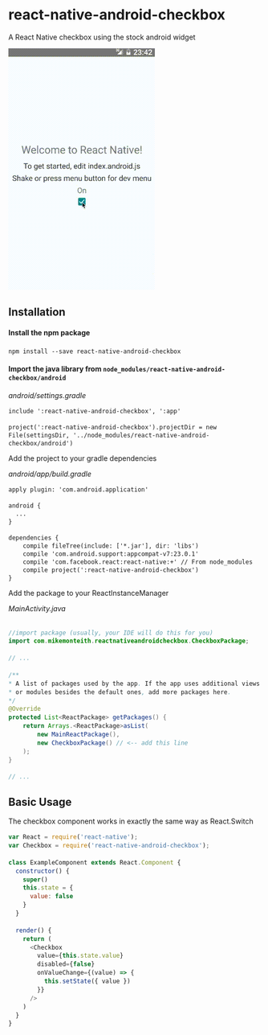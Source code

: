 # react-native-android-checkbox

A React Native checkbox using the stock android widget

![Checkbox Example App](./example/screencast.gif)

## Installation

#### Install the npm package

`npm install --save react-native-android-checkbox`

#### Import the java library from `node_modules/react-native-android-checkbox/android`

*android/settings.gradle*
```
include ':react-native-android-checkbox', ':app'

project(':react-native-android-checkbox').projectDir = new File(settingsDir, '../node_modules/react-native-android-checkbox/android')
```

Add the project to your gradle dependencies

*android/app/build.gradle*
```
apply plugin: 'com.android.application'

android {
  ...
}

dependencies {
    compile fileTree(include: ['*.jar'], dir: 'libs')
    compile 'com.android.support:appcompat-v7:23.0.1'
    compile 'com.facebook.react:react-native:+' // From node_modules
    compile project(':react-native-android-checkbox')
}

```

Add the package to your ReactInstanceManager

*MainActivity.java*
```java

//import package (usually, your IDE will do this for you)
import com.mikemonteith.reactnativeandroidcheckbox.CheckboxPackage;

// ...

/**
* A list of packages used by the app. If the app uses additional views
* or modules besides the default ones, add more packages here.
*/
@Override
protected List<ReactPackage> getPackages() {
	return Arrays.<ReactPackage>asList(
		new MainReactPackage(),
		new CheckboxPackage() // <-- add this line
	);
}

// ...
```

## Basic Usage

The checkbox component works in exactly the same way as React.Switch

```js
var React = require('react-native');
var Checkbox = require('react-native-android-checkbox');

class ExampleComponent extends React.Component {
  constructor() {
    super()
    this.state = {
      value: false
    }
  }

  render() {
    return (
      <Checkbox
        value={this.state.value}
        disabled={false}
        onValueChange={(value) => {
          this.setState({ value })
        }}
      />
    )
  }
}
```
